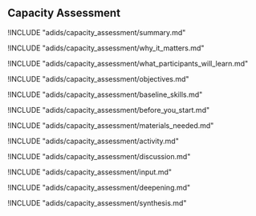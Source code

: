 
##  Capacity Assessment

<!-- ![](images/capacity_assessment.png "") -->

!INCLUDE "adids/capacity_assessment/summary.md"

<!-- Why The Topic Matters -->

!INCLUDE "adids/capacity_assessment/why_it_matters.md"

<!--  What Participants Will Learn -->

!INCLUDE "adids/capacity_assessment/what_participants_will_learn.md"

<!-- Objectives {.sidebar} -->

!INCLUDE "adids/capacity_assessment/objectives.md"

<!-- Baseline Skills -->

!INCLUDE "adids/capacity_assessment/baseline_skills.md"

<!-- Before you Start -->

!INCLUDE "adids/capacity_assessment/before_you_start.md"

<!-- Materials Needed -->

!INCLUDE "adids/capacity_assessment/materials_needed.md"

<!--Activity {.activity} -->

!INCLUDE "adids/capacity_assessment/activity.md"

<!--Discussion -->

!INCLUDE "adids/capacity_assessment/discussion.md"

<!-- Input -->

!INCLUDE "adids/capacity_assessment/input.md"

<!-- Deepening -->

!INCLUDE "adids/capacity_assessment/deepening.md"

<!--Synthesis {.synthesis} -->

!INCLUDE "adids/capacity_assessment/synthesis.md"

